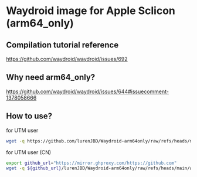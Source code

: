 # Waydroid image for Apple Sclicon (arm64_only)

## Compilation tutorial reference

https://github.com/waydroid/waydroid/issues/692

## Why need arm64_only?

https://github.com/waydroid/waydroid/issues/644#issuecomment-1378058666

## How to use?

for UTM user

```bash
wget -q https://github.com/lurenJBD/Waydroid-arm64only/raw/refs/heads/main/waydroid-for-UTM.sh && bash waydroid-for-UTM.sh
```

for UTM user (CN)

```bash
export github_url="https://mirror.ghproxy.com/https://github.com"
wget -q ${github_url}/lurenJBD/Waydroid-arm64only/raw/refs/heads/main/waydroid-for-UTM.sh && bash waydroid-for-UTM.sh
```
